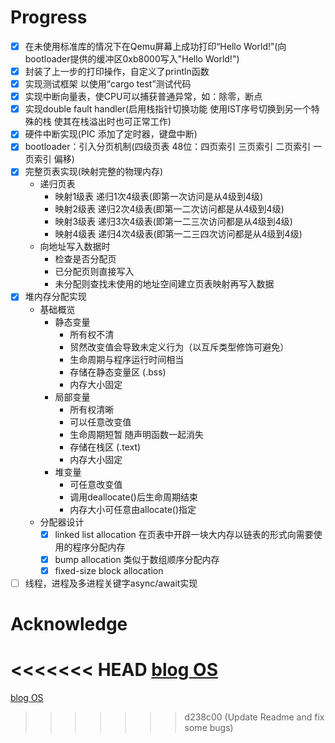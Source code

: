 # Progress
- [X] 在未使用标准库的情况下在Qemu屏幕上成功打印“Hello World!”(向bootloader提供的缓冲区0xb8000写入"Hello World!")
- [X] 封装了上一步的打印操作，自定义了println函数
- [X] 实现测试框架 以使用“cargo test”测试代码
- [X] 实现中断向量表，使CPU可以捕获普通异常，如：除零，断点
- [X] 实现double fault handler(启用栈指针切换功能 使用IST序号切换到另一个特殊的栈 使其在栈溢出时也可正常工作)
- [X] 硬件中断实现(PIC 添加了定时器，键盘中断)
- [X] bootloader：引入分页机制(四级页表 48位：四页索引 三页索引 二页索引 一页索引 偏移)
- [X] 完整页表实现(映射完整的物理内存)
    - 递归页表
        - 映射1级表 递归1次4级表(即第一次访问是从4级到4级)
        - 映射2级表 递归2次4级表(即第一二次访问都是从4级到4级)
        - 映射3级表 递归3次4级表(即第一二三次访问都是从4级到4级)
        - 映射4级表 递归4次4级表(即第一二三四次访问都是从4级到4级)
    - 向地址写入数据时
        - 检查是否分配页
        - 已分配页则直接写入
        - 未分配则查找未使用的地址空间建立页表映射再写入数据
- [X] 堆内存分配实现
    - 基础概览
        - 静态变量
            - 所有权不清
            - 贸然改变值会导致未定义行为（以互斥类型修饰可避免）
            - 生命周期与程序运行时间相当
            - 存储在静态变量区 (.bss)
            - 内存大小固定
        - 局部变量
            - 所有权清晰
            - 可以任意改变值
            - 生命周期短暂 随声明函数一起消失
            - 存储在栈区 (.text)
            - 内存大小固定
        - 堆变量
            - 可任意改变值
            - 调用deallocate()后生命周期结束
            - 内存大小可任意由allocate()指定
    - 分配器设计
        - [X] linked list allocation 在页表中开辟一块大内存以链表的形式向需要使用的程序分配内存
        - [X] bump allocation 类似于数组顺序分配内存
        - [X] fixed-size block allocation 
- [ ] 线程，进程及多进程关键字async/await实现

# Acknowledge
<<<<<<< HEAD
[blog OS](https://os.phil-opp.com/)
=======
[blog OS](https://os.phil-opp.com/)
>>>>>>> d238c00 (Update Readme and fix some bugs)
